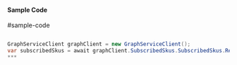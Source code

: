 #### Sample Code
#sample-code 

```C#

GraphServiceClient graphClient = new GraphServiceClient();
var subscribedSkus = await graphClient.SubscribedSkus.SubscribedSkus.Request().GetAsync();
*** 

```